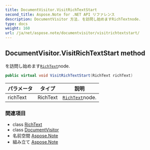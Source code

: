 ```yaml
---
title: DocumentVisitor.VisitRichTextStart
second_title: Aspose.Note for .NET API リファレンス
description: DocumentVisitor 方法. を訪問し始めますRichTextnode.
type: docs
weight: 160
url: /ja/net/aspose.note/documentvisitor/visitrichtextstart/
---
```

## DocumentVisitor.VisitRichTextStart method

を訪問し始めます[`RichText`](../../richtext/)node.

```csharp
public virtual void VisitRichTextStart(RichText richText)
```

| パラメータ | タイプ | 説明 |
| --- | --- | --- |
| richText | RichText | [`RichText`](../../richtext/)node. |

### 関連項目

* class [RichText](../../richtext/)
* class [DocumentVisitor](../)
* 名前空間 [Aspose.Note](../../documentvisitor/)
* 組み立て [Aspose.Note](../../../)


